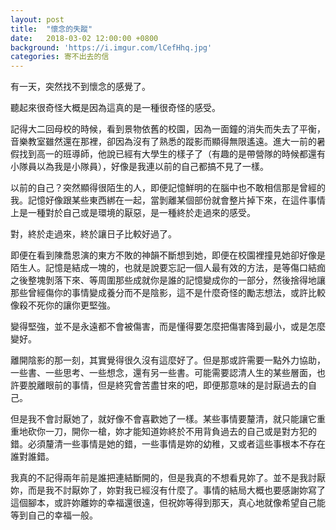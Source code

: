 ```yaml
---
layout: post
title:  "懷念的失蹤"
date:   2018-03-02 12:00:00 +0800
background: 'https://i.imgur.com/lCefHhq.jpg'
categories: 寄不出去的信
---
```


有一天，突然找不到懷念的感覺了。

聽起來很奇怪大概是因為這真的是一種很奇怪的感受。

記得大二回母校的時候，看到景物依舊的校園，因為一面鐘的消失而失去了平衡，音樂教室雖然還在那裡，卻因為沒有了熟悉的蹤影而顯得無限遙遠。進大一前的暑假找到高一的班導師，他說已經有大學生的樣子了（有趣的是帶營隊的時候都還有小隊員以為我是小隊員），好像是我連以前的自己都搞不見了一樣。

以前的自己？突然顯得很陌生的人，即便記憶鮮明的在腦中也不敢相信那是曾經的我。記憶好像跟某些東西綁在一起，當剝離某個部份就會整片掉下來，在這件事情上是一種對於自己或是環境的厭惡，是一種終於走過來的感受。

對，終於走過來，終於讓日子比較好過了。

即便在看到陳喬恩演的東方不敗的神韻不斷想到她，即便在校園裡撞見她卻好像是陌生人。記憶是結成一塊的，也就是說要忘記一個人最有效的方法，是等傷口結痂之後整塊剝落下來、等周圍那些成就你是誰的記憶變成你的一部分，然後捨得地讓那些曾經傷你的事情變成養分而不是陰影，這不是什麼奇怪的勵志想法，或許比較像殺不死你的讓你更堅強。

變得堅強，並不是永遠都不會被傷害，而是懂得要怎麼把傷害降到最小，或是怎麼變好。

離開陰影的那一刻，其實覺得很久沒有這麼好了。但是那或許需要一點外力協助，一些書、一些思考、一些想念，還有另一些書。可能需要認清人生的某些層面，也許要脫離眼前的事情，但是終究會苦盡甘來的吧，即便那意味的是討厭過去的自己。

但是我不會討厭她了，就好像不會喜歡她了一樣。某些事情要釐清，就只能讓它重重地砍你一刀，開你一槍，妳才能知道妳終於不用背負過去的自己或是對方犯的錯。必須釐清一些事情是她的錯，一些事情是妳的幼稚，又或者這些事根本不存在誰對誰錯。

我真的不記得兩年前是誰把連結斷開的，但是我真的不想看見妳了。並不是我討厭妳，而是我不討厭妳了，妳對我已經沒有什麼了。事情的結局大概也要感謝妳寫了這個腳本，或許妳離妳的幸福還很遠，但祝妳等得到那天，真心地就像希望自己能等到自己的幸福一般。
